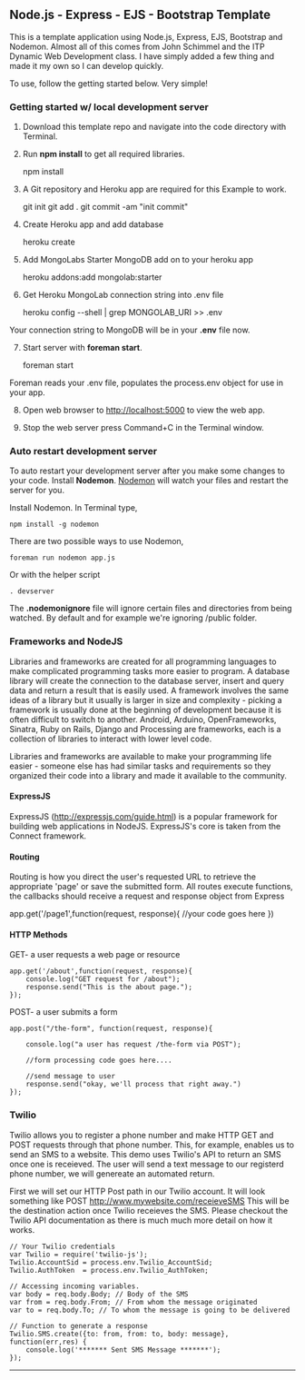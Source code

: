## Node.js - Express - EJS - Bootstrap Template

This is a template application using Node.js, Express, EJS, Bootstrap and Nodemon.  Almost all of this comes from John Schimmel and the ITP Dynamic Web Development class.  I have simply added a few thing and made it my own so I can develop quickly.  

To use, follow the getting started below.  Very simple!


### Getting started w/ local development server

1) Download this template repo and navigate into the code directory with Terminal.

2) Run **npm install** to get all required libraries.

	npm install

3) A Git repository and Heroku app are required for this Example to work. 

	git init
	git add .
	git commit -am "init commit"


4) Create Heroku app and add database

	heroku create

5) Add MongoLabs Starter MongoDB add on to your heroku app

	heroku addons:add mongolab:starter

6) Get Heroku MongoLab connection string into .env file

	heroku config --shell | grep MONGOLAB_URI >> .env

Your connection string to MongoDB will be in your **.env** file now.

7) Start server with **foreman start**.

	foreman start

Foreman reads your .env file, populates the process.env object for use in your app.

8) Open web browser to <http://localhost:5000> to view the web app.

9) Stop the web server press Command+C in the Terminal window.

### Auto restart development server

To auto restart your development server after you make some changes to your code. Install **Nodemon**. [Nodemon](https://github.com/remy/nodemon) will watch your files and restart the server for you.

Install Nodemon. In Terminal type,

	npm install -g nodemon

There are two possible ways to use Nodemon,

	foreman run nodemon app.js

Or with the helper script

	. devserver

The **.nodemonignore** file will ignore certain files and directories from being watched. By default and for example we're ignoring /public folder.


### Frameworks and NodeJS

Libraries and frameworks are created for all programming languages to make complicated programming tasks more easier to program. A database library will create the connection to the database server, insert and query data and return a result that is easily used. A framework involves the same ideas of a library but it usually is larger in size and complexity - picking a framework is usually done at the beginning of development because it is often difficult to switch to another. Android, Arduino, OpenFrameworks, Sinatra, Ruby on Rails, Django and Processing are frameworks, each is a collection of libraries to interact with lower level code.

Libraries and frameworks are available to make your programming life easier - someone else has had similar tasks and requirements so they organized their code into a library and made it available to the community.

#### ExpressJS

ExpressJS (http://expressjs.com/guide.html) is a popular framework for building web applications in NodeJS. ExpressJS's core is taken from the Connect framework.

#### Routing

Routing is how you direct the user's requested URL to retrieve the appropriate 'page' or save the submitted form. All routes execute functions, the callbacks should receive a request and response object from Express

app.get('/page1',function(request, response){
    //your code goes here
})

#### HTTP Methods

GET- a user requests a web page or resource

	app.get('/about',function(request, response){
	    console.log("GET request for /about");
	    response.send("This is the about page.");
	});

POST- a user submits a form

	app.post("/the-form", function(request, response){
	    
	    console.log("a user has request /the-form via POST");
	    
	    //form processing code goes here....
	    
	    //send message to user
	    response.send("okay, we'll process that right away.")
	});

### Twilio

Twilio allows you to register a phone number and make HTTP GET and POST requests through that phone number.  This, for example, enables us to send an SMS to a website.  This demo uses Twilio's API to return an SMS once one is receieved.  The user will send a text message to our registerd phone number, we will genereate an automated return.

First we will set our HTTP Post path in our Twilio account.  It will look something like POST http://www.mywebsite.com/receieveSMS  This will be the destination action once Twilio receieves the SMS.  Please checkout the Twilio API documentation as there is much much more detail on how it works.

	// Your Twilio credentials 
	var Twilio = require('twilio-js');
	Twilio.AccountSid = process.env.Twilio_AccountSid; 
	Twilio.AuthToken  = process.env.Twilio_AuthToken;

	// Accessing incoming variables.
	var body = req.body.Body; // Body of the SMS
	var from = req.body.From; // From whom the message originated
	var to = req.body.To; // To whom the message is going to be delivered

	// Function to generate a response
	Twilio.SMS.create({to: from, from: to, body: message}, function(err,res) {
		console.log('******* Sent SMS Message *******');
	});	 

-----


